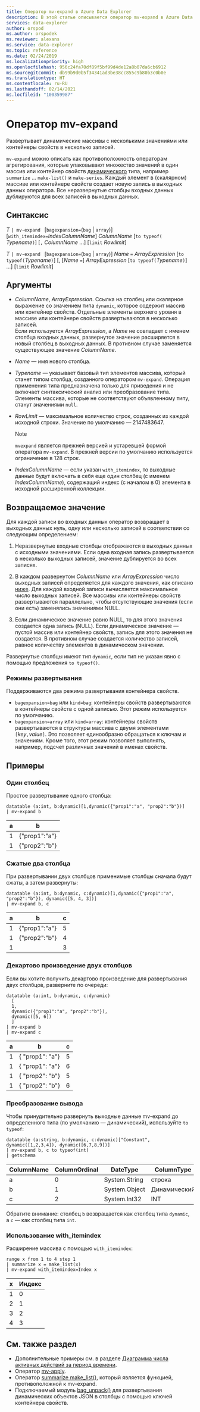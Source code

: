 ```yaml
---
title: Оператор mv-expand в Azure Data Explorer
description: В этой статье описывается оператор mv-expand в Azure Data Explorer.
services: data-explorer
author: orspod
ms.author: orspodek
ms.reviewer: alexans
ms.service: data-explorer
ms.topic: reference
ms.date: 02/24/2019
ms.localizationpriority: high
ms.openlocfilehash: 956c24fa70df89f5bf99d4de12a8b07da6cb6912
ms.sourcegitcommit: db99b9d0b5f34341ad3be38cc855c9b80b3c0b0e
ms.translationtype: HT
ms.contentlocale: ru-RU
ms.lasthandoff: 02/14/2021
ms.locfileid: "100359987"
---
```

# <a name="mv-expand-operator"></a>Оператор mv-expand

Развертывает динамические массивы с несколькими значениями или контейнеры свойств в несколько записей.

`mv-expand` можно описать как противоположность операторам агрегирования, которые упаковывают множество значений в один массив или контейнер свойств [динамического](./scalar-data-types/dynamic.md) типа, например `summarize` ... `make-list()` и `make-series`.
Каждый элемент в (скалярном) массиве или контейнере свойств создает новую запись в выходных данных оператора. Все неразвернутые столбцы входных данных дублируются для всех записей в выходных данных.

## <a name="syntax"></a>Синтаксис

*T* `| mv-expand ` [`bagexpansion=`(`bag` | `array`)] [`with_itemindex=`*IndexColumnName*] *ColumnName* [`to typeof(` *Typename*`)`] [`,` *ColumnName* ...] [`limit` *Rowlimit*]

*T* `| mv-expand ` [`bagexpansion=`(`bag` | `array`)] *Name* `=` *ArrayExpression* [`to typeof(`*Typename*`)`] [, [*Name* `=`] *ArrayExpression* [`to typeof(`*Typename*`)`] ...] [`limit` *Rowlimit*]

## <a name="arguments"></a>Аргументы

* *ColumnName*, *ArrayExpression*. Ссылка на столбец или скалярное выражение со значением типа `dynamic`, которое содержит массив или контейнер свойств. Отдельные элементы верхнего уровня в массиве или контейнере свойств развертываются в несколько записей.<br>
  Если используется *ArrayExpression*, а *Name* не совпадает с именем столбца входных данных, развернутое значение расширяется в новый столбец в выходных данных.
  В противном случае заменяется существующее значение *ColumnName*.

* *Name* — имя нового столбца.

* *Typename* — указывает базовый тип элементов массива, который станет типом столбца, созданного оператором `mv-expand`. Операция применения типа предназначена только для приведения и не включает синтаксический анализ или преобразование типа. Элементы массива, которые не соответствуют объявленному типу, станут значениями `null`.

* *RowLimit* — максимальное количество строк, созданных из каждой исходной строки. Значение по умолчанию — 2147483647. 

  > [!NOTE]
  > `mvexpand` является прежней версией и устаревшей формой оператора `mv-expand`. В прежней версии по умолчанию используется ограничение в 128 строк.

* *IndexColumnName* — если указан `with_itemindex`, то выходные данные будут включать в себя еще один столбец (с именем *IndexColumnName*), содержащий индекс (с началом в 0) элемента в исходной расширенной коллекции. 

## <a name="returns"></a>Возвращаемое значение

Для каждой записи во входных данных оператор возвращает в выходных данных нуль, одну или несколько записей в соответствии со следующим определением:

1. Неразвернутые входные столбцы отображаются в выходных данных с исходными значениями.
   Если одна входная запись развертывается в несколько выходных записей, значение дублируется во всех записях.

1. В каждом развернутом *ColumnName* или *ArrayExpression* число выходных записей определяется для каждого значения, как описано [ниже](#modes-of-expansion). Для каждой входной записи вычисляется максимальное число выходных записей. Все массивы или контейнеры свойств развертываются параллельно, чтобы отсутствующие значения (если они есть) заменялись значениями NULL.

1. Если динамическое значение равно NULL, то для этого значения создается одна запись (NULL).
   Если динамическое значение — пустой массив или контейнер свойств, запись для этого значения не создается.
   В противном случае создается количество записей, равное количеству элементов в динамическом значении.

Развернутые столбцы имеют тип `dynamic`, если тип не указан явно с помощью предложения `to typeof()`.

### <a name="modes-of-expansion"></a>Режимы развертывания

Поддерживаются два режима развертывания контейнера свойств.

* `bagexpansion=bag` или `kind=bag`: контейнеры свойств развертываются в контейнеры свойств с одной записью. Этот режим используется по умолчанию.
* `bagexpansion=array` или `kind=array`: контейнеры свойств развертываются в структуры массива с двумя элементами `[`*key*`,`*value*`]`. Это позволяет единообразно обращаться к ключам и значениям. Кроме того, этот режим позволяет выполнять, например, подсчет различных значений в именах свойств. 

## <a name="examples"></a>Примеры

### <a name="single-column"></a>Один столбец

Простое развертывание одного столбца:

<!-- csl: https://help.kusto.windows.net:443/Samples -->
 ```kusto
datatable (a:int, b:dynamic)[1,dynamic({"prop1":"a", "prop2":"b"})]
| mv-expand b 
```

|а|b|
|---|---|
|1|{"prop1":"a"}|
|1|{"prop2":"b"}|

### <a name="zipped-two-columns"></a>Сжатые два столбца

При развертывании двух столбцов применимые столбцы сначала будут сжаты, а затем развернуты:

<!-- csl: https://help.kusto.windows.net:443/Samples -->
```kusto
datatable (a:int, b:dynamic, c:dynamic)[1,dynamic({"prop1":"a", "prop2":"b"}), dynamic([5, 4, 3])]
| mv-expand b, c
```

|а|b|с|
|---|---|---|
|1|{"prop1":"a"}|5|
|1|{"prop2":"b"}|4|
|1||3|

### <a name="cartesian-product-of-two-columns"></a>Декартово произведение двух столбцов

Если вы хотите получить декартово произведение для развертывания двух столбцов, разверните по очереди:

<!-- csl: https://kuskusdfv3.kusto.windows.net/Kuskus -->
```kusto
datatable (a:int, b:dynamic, c:dynamic)
  [
  1,
  dynamic({"prop1":"a", "prop2":"b"}),
  dynamic([5, 6])
  ]
| mv-expand b
| mv-expand c
```

|а|b|с|
|---|---|---|
|1|{  "prop1": "a"}|5|
|1|{  "prop1": "a"}|6|
|1|{  "prop2": "b"}|5|
|1|{  "prop2": "b"}|6|

### <a name="convert-output"></a>Преобразование вывода

Чтобы принудительно развернуть выходные данные mv-expand до определенного типа (по умолчанию — динамический), используйте `to typeof`:

<!-- csl: https://help.kusto.windows.net:443/Samples -->
```kusto
datatable (a:string, b:dynamic, c:dynamic)["Constant", dynamic([1,2,3,4]), dynamic([6,7,8,9])]
| mv-expand b, c to typeof(int)
| getschema 
```

ColumnName|ColumnOrdinal|DateType|ColumnType
-|-|-|-
а|0|System.String|строка
b|1|System.Object|Динамический
с|2|System.Int32|INT

Обратите внимание: столбец `b` возвращается как столбец типа `dynamic`, а `c` — как столбец типа `int`.

### <a name="using-with_itemindex"></a>Использование with_itemindex

Расширение массива с помощью `with_itemindex`:

<!-- csl: https://help.kusto.windows.net:443/Samples -->
```kusto
range x from 1 to 4 step 1
| summarize x = make_list(x)
| mv-expand with_itemindex=Index x
```

|x|Индекс|
|---|---|
|1|0|
|2|1|
|3|2|
|4|3|

## <a name="see-also"></a>См. также раздел

* Дополнительные примеры см. в разделе [Диаграмма числа активных действий за период времени](./samples.md#chart-concurrent-sessions-over-time).
* Оператор [mv-apply](./mv-applyoperator.md).
* Оператор [summarize make_list()](makelist-aggfunction.md), который является функцией, противоположной к mv-expand.
* Подключаемый модуль [bag_unpack()](bag-unpackplugin.md) для развертывания динамических объектов JSON в столбцы с помощью ключей контейнера свойств.
